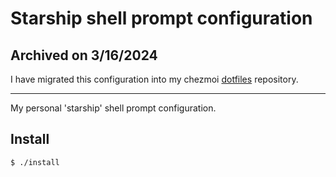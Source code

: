 # Starship shell prompt configuration
## Archived on 3/16/2024
I have migrated this configuration into my chezmoi [dotfiles](https://github.com/mrxcitement/dotfiles) repository.
<hr>
My personal 'starship' shell prompt configuration.

## Install
```
$ ./install
```
